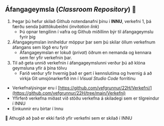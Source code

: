 ## Áfangageymsla (_Classroom Repository_)  👋

1.  Þegar þú hefur skilað Github notendanafni þínu í **INNU**, verkefni 1, þá færðu senda þátttökubeiðni (_invitation link_) 
    * Þú opnar tengilinn í vafra og Github miðillinn býr til áfangageymslu fyrir þig
2. Áfangageymslan inniheldur möppur þar sem þú skilar öllum verkefnum áfangans sem lögð eru fyrir
   * Áfangageymslan er lokuð (_privat_) öðrum en nemanda og kennara sem fer yfir verkefnin þar.
3. Til að geta unnið verkefnin í áfangageymslunni verður þú að klóna geymsluna yfir á þína tölvu
   * Farið verður yfir hvernig það er gert í kennslutíma og hvernig á að virkja Git umsjónarkerfið inn í _Visual Studio Code_ forritinu

* Verkefnalýsingar eru í [https://github.com/vefgrunnur/22H/Verkefni/](https://github.com/vefgrunnur/22H/tree/main/Verkefni)
* Yfirferð verkefna miðast við stöðu verkefna á skiladegi sem er tilgreindur í INNU 
* Einkunnir eru birtar í Innu

🧙 Athugið að það er ekki farið yfir verkefni sem er skilað í INNU
